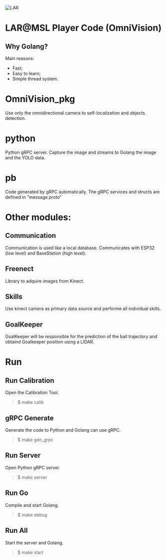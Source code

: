 ![LAR](https://github.com/MSL-LAR-MinhoTeam/2TDP/blob/main/Images/git_msl_player.png)
# LAR@MSL Player Code (OmniVision)

## Why Golang?
Main reasons:
- Fast;
- Easy to learn;
- Simple thread system.

# OmniVision_pkg
Use only the omnidirectional camera to self-localization and objects detection. 

# python
Python gRPC server. Capture the image and streams to Golang the image and the YOLO data.

# pb
Code generated by gRPC automatically.
The gRPC services and structs are defined in "message.proto"

# Other modules:
## Communication
Communication is used like a local database. Communicates with ESP32 (low level) and BaseStation (high level).

## Freenect
Library to adquire images from Kinect.

## Skills
Use kinect camera as primary data source and performe all individual skills.

## GoalKeeper
GoalKeeper will be responsible for the prediction of the ball trajectory and obtaind Goalkeeper position using a LIDAR.


# Run
## Run Calibration
Open the Calibration Tool.
> $ make calib

## gRPC Generate 
Generate the code to Python and Golang can use gRPC.
> $ make gen_grpc

## Run Server 
Open Python gRPC server.
> $ make server

## Run Go
Compile and start Golang.
> $ make debug

## Run All
Start the server and Golang.
> $ make start
